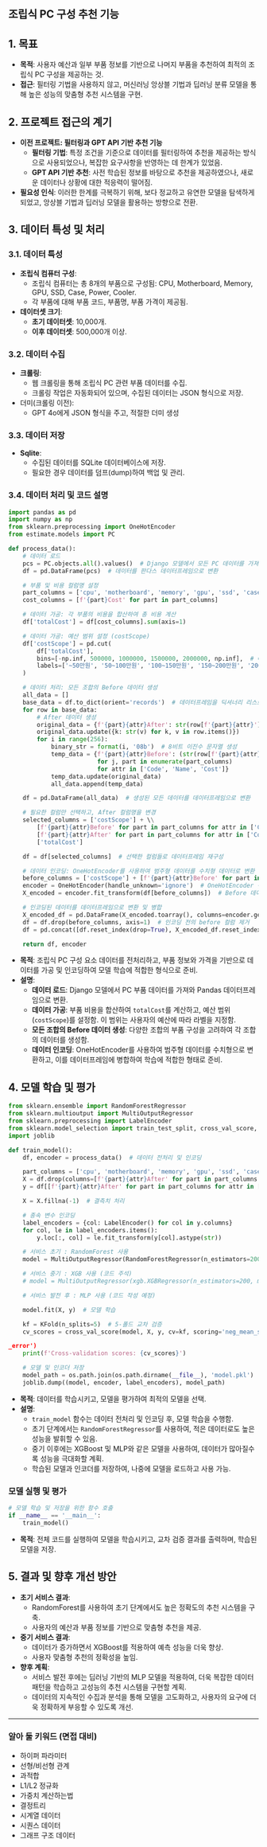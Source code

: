 ## 조립식 PC 구성 추천 기능

## **1. 목표**

- **목적**: 사용자 예산과 일부 부품 정보를 기반으로 나머지 부품을 추천하여 최적의 조립식 PC 구성을 제공하는 것.
- **접근**: 필터링 기법을 사용하지 않고, 머신러닝 앙상블 기법과 딥러닝 분류 모델을 통해 높은 성능의 맞춤형 추천 시스템을 구현.

## **2. 프로젝트 접근의 계기**

- **이전 프로젝트: 필터링과 GPT API 기반 추천 기능**
    - **필터링 기법**: 특정 조건을 기준으로 데이터를 필터링하여 추천을 제공하는 방식으로 사용되었으나, 복잡한 요구사항을 반영하는 데 한계가 있었음.
    - **GPT API 기반 추천**: 사전 학습된 정보를 바탕으로 추천을 제공하였으나, 새로운 데이터나 상황에 대한 적응력이 떨어짐.
- **필요성 인식**: 이러한 한계를 극복하기 위해, 보다 정교하고 유연한 모델을 탐색하게 되었고, 앙상블 기법과 딥러닝 모델을 활용하는 방향으로 전환.

## **3. 데이터 특성 및 처리**

### **3.1. 데이터 특성**

- **조립식 컴퓨터 구성**:
    - 조립식 컴퓨터는 총 8개의 부품으로 구성됨: CPU, Motherboard, Memory, GPU, SSD, Case, Power, Cooler.
    - 각 부품에 대해 부품 코드, 부품명, 부품 가격이 제공됨.
- **데이터셋 크기**:
    - **초기 데이터셋**: 10,000개.
    - **이후 데이터셋**: 500,000개 이상.

### **3.2. 데이터 수집**

- **크롤링**:
    - 웹 크롤링을 통해 조립식 PC 관련 부품 데이터를 수집.
    - 크롤링 작업은 자동화되어 있으며, 수집된 데이터는 JSON 형식으로 저장.
- 더미(크롤링 이전):
    - GPT 4o에게 JSON 형식을 주고, 적절한 더미 생성

### **3.3. 데이터 저장**

- **Sqlite**:
    - 수집된 데이터를 SQLite 데이터베이스에 저장.
    - 필요한 경우 데이터를 덤프(dump)하여 백업 및 관리.

### **3.4. 데이터 처리 및 코드 설명**

```python
import pandas as pd
import numpy as np
from sklearn.preprocessing import OneHotEncoder
from estimate.models import PC

def process_data():
    # 데이터 로드
    pcs = PC.objects.all().values()  # Django 모델에서 모든 PC 데이터를 가져옴
    df = pd.DataFrame(pcs)  # 데이터를 판다스 데이터프레임으로 변환

    # 부품 및 비용 컬럼명 설정
    part_columns = ['cpu', 'motherboard', 'memory', 'gpu', 'ssd', 'case', 'power', 'cooler']
    cost_columns = [f'{part}Cost' for part in part_columns]

    # 데이터 가공: 각 부품의 비용을 합산하여 총 비용 계산
    df['totalCost'] = df[cost_columns].sum(axis=1)

    # 데이터 가공: 예산 범위 설정 (costScope)
    df['costScope'] = pd.cut(
        df['totalCost'],
        bins=[-np.inf, 500000, 1000000, 1500000, 2000000, np.inf],  # 예산 범위 설정
        labels=['~50만원', '50~100만원', '100~150만원', '150~200만원', '200만원 이상']  # 각 범위에 대한 라벨 지정
    )

    # 데이터 처리: 모든 조합의 Before 데이터 생성
    all_data = []
    base_data = df.to_dict(orient='records')  # 데이터프레임을 딕셔너리 리스트로 변환
    for row in base_data:
        # After 데이터 생성
        original_data = {f'{part}{attr}After': str(row[f'{part}{attr}']) for part in part_columns for attr in ['Code', 'Name', 'Cost']}
        original_data.update({k: str(v) for k, v in row.items()})
        for i in range(256):
            binary_str = format(i, '08b')  # 8비트 이진수 문자열 생성
            temp_data = {f'{part}{attr}Before': (str(row[f'{part}{attr}']) if binary_str[j] == '1' else 'nan')
                         for j, part in enumerate(part_columns)
                         for attr in ['Code', 'Name', 'Cost']}
            temp_data.update(original_data)
            all_data.append(temp_data)

    df = pd.DataFrame(all_data)  # 생성된 모든 데이터를 데이터프레임으로 변환

    # 필요한 컬럼만 선택하고, After 컬럼명을 변경
    selected_columns = ['costScope'] + \\
        [f'{part}{attr}Before' for part in part_columns for attr in ['Code', 'Name', 'Cost']] + \\
        [f'{part}{attr}After' for part in part_columns for attr in ['Code', 'Name', 'Cost']] + \\
        ['totalCost']

    df = df[selected_columns]  # 선택한 컬럼들로 데이터프레임 재구성

    # 데이터 인코딩: OneHotEncoder를 사용하여 범주형 데이터를 수치형 데이터로 변환
    before_columns = ['costScope'] + [f'{part}{attr}Before' for part in part_columns for attr in ['Code', 'Name', 'Cost']]
    encoder = OneHotEncoder(handle_unknown='ignore')  # OneHotEncoder 객체 생성
    X_encoded = encoder.fit_transform(df[before_columns])  # Before 데이터를 원핫인코딩

    # 인코딩된 데이터를 데이터프레임으로 변환 및 병합
    X_encoded_df = pd.DataFrame(X_encoded.toarray(), columns=encoder.get_feature_names_out(before_columns))
    df = df.drop(before_columns, axis=1)  # 인코딩 전의 before 컬럼 제거
    df = pd.concat([df.reset_index(drop=True), X_encoded_df.reset_index(drop=True)], axis=1)  # 인코딩된 데이터프레임과 병합

    return df, encoder

```

- **목적**: 조립식 PC 구성 요소 데이터를 전처리하고, 부품 정보와 가격을 기반으로 데이터를 가공 및 인코딩하여 모델 학습에 적합한 형식으로 준비.
- **설명**:
    - **데이터 로드**: Django 모델에서 PC 부품 데이터를 가져와 Pandas 데이터프레임으로 변환.
    - **데이터 가공**: 부품 비용을 합산하여 `totalCost`를 계산하고, 예산 범위(`costScope`)를 설정함. 이 범위는 사용자의 예산에 따라 라벨을 지정함.
    - **모든 조합의 Before 데이터 생성**: 다양한 조합의 부품 구성을 고려하여 각 조합의 데이터를 생성함.
    - **데이터 인코딩**: OneHotEncoder를 사용하여 범주형 데이터를 수치형으로 변환하고, 이를 데이터프레임에 병합하여 학습에 적합한 형태로 준비.

## **4. 모델 학습 및 평가**

```python
from sklearn.ensemble import RandomForestRegressor
from sklearn.multioutput import MultiOutputRegressor
from sklearn.preprocessing import LabelEncoder
from sklearn.model_selection import train_test_split, cross_val_score, KFold
import joblib

def train_model():
    df, encoder = process_data()  # 데이터 전처리 및 인코딩

    part_columns = ['cpu', 'motherboard', 'memory', 'gpu', 'ssd', 'case', 'power', 'cooler']
    X = df.drop(columns=[f'{part}{attr}After' for part in part_columns for attr in ['Code', 'Name', 'Cost']] + ['totalCost'])
    y = df[[f'{part}{attr}After' for part in part_columns for attr in ['Code', 'Name', 'Cost']] + ['totalCost']]

    X = X.fillna(-1)  # 결측치 처리

    # 종속 변수 인코딩
    label_encoders = {col: LabelEncoder() for col in y.columns}
    for col, le in label_encoders.items():
        y.loc[:, col] = le.fit_transform(y[col].astype(str))

    # 서비스 초기 : RandomForest 사용
    model = MultiOutputRegressor(RandomForestRegressor(n_estimators=200, max_depth=15, random_state=42))

    # 서비스 중기 : XGB 사용 (코드 주석)
    # model = MultiOutputRegressor(xgb.XGBRegressor(n_estimators=200, max_depth=15, random_state=42))

    # 서비스 발전 후 : MLP 사용 (코드 작성 예정)

    model.fit(X, y)  # 모델 학습

    kf = KFold(n_splits=5)  # 5-폴드 교차 검증
    cv_scores = cross_val_score(model, X, y, cv=kf, scoring='neg_mean_squared

_error')
    print(f'Cross-validation scores: {cv_scores}')

    # 모델 및 인코더 저장
    model_path = os.path.join(os.path.dirname(__file__), 'model.pkl')
    joblib.dump((model, encoder, label_encoders), model_path)

```

- **목적**: 데이터를 학습시키고, 모델을 평가하여 최적의 모델을 선택.
- **설명**:
    - `train_model` 함수는 데이터 전처리 및 인코딩 후, 모델 학습을 수행함.
    - 초기 단계에서는 `RandomForestRegressor`를 사용하여, 적은 데이터로도 높은 성능을 발휘할 수 있음.
    - 중기 이후에는 XGBoost 및 MLP와 같은 모델을 사용하여, 데이터가 많아질수록 성능을 극대화할 계획.
    - 학습된 모델과 인코더를 저장하여, 나중에 모델을 로드하고 사용 가능.

### **모델 실행 및 평가**

```python
# 모델 학습 및 저장을 위한 함수 호출
if __name__ == '__main__':
    train_model()

```

- **목적**: 전체 코드를 실행하여 모델을 학습시키고, 교차 검증 결과를 출력하며, 학습된 모델을 저장.

## **5. 결과 및 향후 개선 방안**

- **초기 서비스 결과**:
    - RandomForest를 사용하여 초기 단계에서도 높은 정확도의 추천 시스템을 구축.
    - 사용자의 예산과 부품 정보를 기반으로 맞춤형 추천을 제공.
- **중기 서비스 결과**:
    - 데이터가 증가하면서 XGBoost를 적용하여 예측 성능을 더욱 향상.
    - 사용자 맞춤형 추천의 정확성을 높임.
- **향후 계획**:
    - 서비스 발전 후에는 딥러닝 기반의 MLP 모델을 적용하여, 더욱 복잡한 데이터 패턴을 학습하고 고성능의 추천 시스템을 구현할 계획.
    - 데이터의 지속적인 수집과 분석을 통해 모델을 고도화하고, 사용자의 요구에 더욱 정확하게 부응할 수 있도록 개선.



---
### 알아 둘 키워드 (면접 대비)
- 하이퍼 파라미터
- 선형/비선형 관계
- 과적합
- L1/L2 정규화
- 가중치 계산하는법
- 결정트리
- 시계열 데이터
- 시퀀스 데이터
- 그래프 구조 데이터
